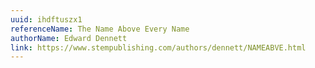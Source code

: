 ```yaml
---
uuid: ihdftuszx1
referenceName: The Name Above Every Name
authorName: Edward Dennett
link: https://www.stempublishing.com/authors/dennett/NAMEABVE.html
---
```

